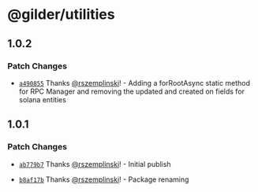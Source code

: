 # @gilder/utilities

## 1.0.2

### Patch Changes

- [`a490855`](https://github.com/Gilder-Labs/backend-services/commit/a490855b06426457e52d127c128560b145580079) Thanks [@rszemplinski](https://github.com/rszemplinski)! - Adding a forRootAsync static method for RPC Manager and removing the updated and created on fields for solana entities

## 1.0.1

### Patch Changes

- [`ab779b7`](https://github.com/Gilder-Labs/backend-services/commit/ab779b72fb24d3378d53c7d06e794cc5dc0c2277) Thanks [@rszemplinski](https://github.com/rszemplinski)! - Initial publish

- [`b8af17b`](https://github.com/Gilder-Labs/backend-services/commit/b8af17b3e92501702f61728c71278b12f7a736db) Thanks [@rszemplinski](https://github.com/rszemplinski)! - Package renaming
